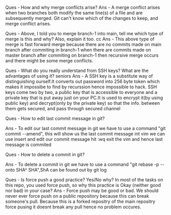 
Ques - How and why merge conflicts arise? 
Ans - A merge conflict arises when two branches both modify the same line(s) of a file and are subsequently merged. Git can't know which of the changes to keep, and merge conflict arises.

Ques - Above, I told you to merge branch-1 into main, tell me which type of merge is this and why? Also, explain it too.
cc
Ans - This above type of merge is fast forward merge because there are no commits made on main branch after commiting in branch-1 when there are commits made on master branch after commiting on branch-1 then recursive merge occurs and there might be some merge conflicts.

Ques - What do you really understand from SSH keys? What are the advantages of using it?
seniors
Ans - A SSH key is a substitute way of distinguishing ourself.It converts out password into 256 byte token which makes it impossibe to find by recurssion hence impossible to hack. SSH keys come two by two, a public key that is accessible to everyone and a private key that is put away just on your PC.It is used to encrypt it(by using public key) and decrypt(only by the private key) so that the info. between them gets secured, and pass through secured channel
 
Ques - How to edit last commit message in git?

Ans -  To edit our last commit message in git we have to use a command "git commit --amend", this will show us the last commit message int vim we can use insert and edit our commit message hit :wq exit the vim and hence last message is commited

Ques - How to delete a commit in git?

Ans -  To delete a commit in git we have to use a command "git rebase -p --onto SHA^ SHA",ShA can be found out by git log 

Ques - Is force push a good practice? Yes/No why? In most of the tasks on
this repo, you used force push, so why this practice is Okay (neither good
nor bad) in your case?
Ans - Force push may be good or bad. We should never ever force push on a
public repository because this can break someone's pull.
Because this is a forked repositry of the main repositry force pusing it 
doesnt break any pull hence no problem occures.

